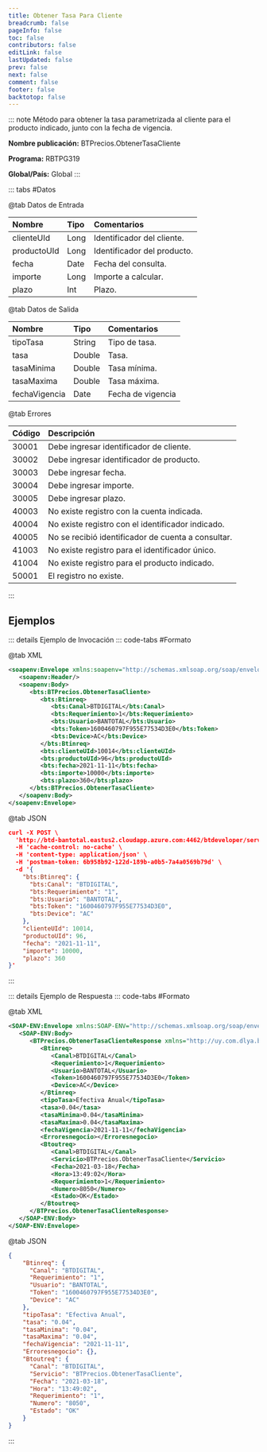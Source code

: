```yaml
---
title: Obtener Tasa Para Cliente
breadcrumb: false
pageInfo: false
toc: false
contributors: false
editLink: false
lastUpdated: false
prev: false
next: false
comment: false
footer: false
backtotop: false
---
```


<!-- ABRE DATOS DEL MÉTODO -->
::: note Método para obtener la tasa parametrizada al cliente para el producto indicado, junto con la fecha de vigencia.

**Nombre publicación:** BTPrecios.ObtenerTasaCliente

**Programa:** RBTPG319

**Global/País:** Global
:::
<!-- CIERRA DATOS DEL MÉTODO -->

<!-- ABRE TABLA DE DATOS -->
::: tabs #Datos 

@tab Datos de Entrada

Nombre | Tipo | Comentarios
:--------- | :--------- | :---------
clienteUId | Long | Identificador del cliente.
productoUId | Long | Identificador del producto.
fecha  | Date | Fecha del consulta.
importe  | Long | Importe a calcular.
plazo  | Int | Plazo.

@tab Datos de Salida

Nombre | Tipo | Comentarios
:--------- | :----------- | :-----------
tipoTasa  | String | Tipo de tasa.
tasa  | Double | Tasa.
tasaMinima | Double | Tasa mínima.
tasaMaxima | Double | Tasa máxima.
fechaVigencia | Date | Fecha de vigencia

@tab Errores

Código | Descripción
:--------- | :-----------
30001 | Debe ingresar identificador de cliente.
30002 | Debe ingresar identificador de producto.
30003 | Debe ingresar fecha.
30004 | Debe ingresar importe.
30005 | Debe ingresar plazo.
40003 | No existe registro con la cuenta indicada.
40004 | No existe registro con el identificador indicado.
40005 | No se recibió identificador de cuenta a consultar.
41003 | No existe registro para el identificador único.
41004 | No existe registro para el producto indicado.
50001 | El registro no existe.
::: 
<!-- CIERRA TABLA DE DATOS -->

## **Ejemplos**

<!-- ABRE EJEMPLO DE INVOCACIÓN -->
::: details Ejemplo de Invocación 
::: code-tabs #Formato

@tab XML
```xml
<soapenv:Envelope xmlns:soapenv="http://schemas.xmlsoap.org/soap/envelope/" xmlns:bts="http://uy.com.dlya.bantotal/BTSOA/">
   <soapenv:Header/>
   <soapenv:Body>
      <bts:BTPrecios.ObtenerTasaCliente>
         <bts:Btinreq>
            <bts:Canal>BTDIGITAL</bts:Canal>
            <bts:Requerimiento>1</bts:Requerimiento>
            <bts:Usuario>BANTOTAL</bts:Usuario>
            <bts:Token>1600460797F955E77534D3E0</bts:Token>
            <bts:Device>AC</bts:Device>
         </bts:Btinreq>
         <bts:clienteUId>10014</bts:clienteUId>
         <bts:productoUId>96</bts:productoUId>
         <bts:fecha>2021-11-11</bts:fecha>
         <bts:importe>10000</bts:importe>
         <bts:plazo>360</bts:plazo>
      </bts:BTPrecios.ObtenerTasaCliente>
   </soapenv:Body>
</soapenv:Envelope>
```

@tab JSON
```json
curl -X POST \
  'http://btd-bantotal.eastus2.cloudapp.azure.com:4462/btdeveloper/servlet/com.dlya.bantotal.odwsbt_BTPrecios_v1?ObtenerTasaCliente' \
  -H 'cache-control: no-cache' \
  -H 'content-type: application/json' \
  -H 'postman-token: 6b958b92-122d-189b-a0b5-7a4a0569b79d' \
  -d '{
	"bts:Btinreq": {
	  "bts:Canal": "BTDIGITAL",
	  "bts:Requerimiento": "1",
	  "bts:Usuario": "BANTOTAL",
	  "bts:Token": "1600460797F955E77534D3E0",
	  "bts:Device": "AC"
	},
	"clienteUId": 10014,
	"productoUId": 96,
	"fecha": "2021-11-11",
	"importe": 10000,
	"plazo": 360
}'
```
:::
<!-- CIERRA EJEMPLO DE INVOCACIÓN -->

<!-- ABRE EJEMPLO DE RESPUESTA -->
::: details Ejemplo de Respuesta 
::: code-tabs #Formato

@tab XML
```xml
<SOAP-ENV:Envelope xmlns:SOAP-ENV="http://schemas.xmlsoap.org/soap/envelope/" xmlns:xsd="http://www.w3.org/2001/XMLSchema" xmlns:SOAP-ENC="http://schemas.xmlsoap.org/soap/encoding/" xmlns:xsi="http://www.w3.org/2001/XMLSchema-instance">
   <SOAP-ENV:Body>
      <BTPrecios.ObtenerTasaClienteResponse xmlns="http://uy.com.dlya.bantotal/BTSOA/">
         <Btinreq>
            <Canal>BTDIGITAL</Canal>
            <Requerimiento>1</Requerimiento>
            <Usuario>BANTOTAL</Usuario>
            <Token>1600460797F955E77534D3E0</Token>
            <Device>AC</Device>
         </Btinreq>
         <tipoTasa>Efectiva Anual</tipoTasa>
         <tasa>0.04</tasa>
         <tasaMinima>0.04</tasaMinima>
         <tasaMaxima>0.04</tasaMaxima>
		 <fechaVigencia>2021-11-11</fechaVigencia>
         <Erroresnegocio></Erroresnegocio>
         <Btoutreq>
            <Canal>BTDIGITAL</Canal>
            <Servicio>BTPrecios.ObtenerTasaCliente</Servicio>
            <Fecha>2021-03-18</Fecha>
            <Hora>13:49:02</Hora>
            <Requerimiento>1</Requerimiento>
            <Numero>8050</Numero>
            <Estado>OK</Estado>
         </Btoutreq>
      </BTPrecios.ObtenerTasaClienteResponse>
   </SOAP-ENV:Body>
</SOAP-ENV:Envelope>
```

@tab JSON
```json
{
	"Btinreq": {
	  "Canal": "BTDIGITAL",
	  "Requerimiento": "1",
	  "Usuario": "BANTOTAL",
	  "Token": "1600460797F955E77534D3E0",
	  "Device": "AC"
	},
	"tipoTasa": "Efectiva Anual",
	"tasa": "0.04",
	"tasaMinima": "0.04",
	"tasaMaxima": "0.04",
	"fechaVigencia": "2021-11-11",
	"Erroresnegocio": {},
	"Btoutreq": {
	  "Canal": "BTDIGITAL",
	  "Servicio": "BTPrecios.ObtenerTasaCliente",
	  "Fecha": "2021-03-18",
	  "Hora": "13:49:02",
	  "Requerimiento": "1",
	  "Numero": "8050",
	  "Estado": "OK"
	}
}
```
::: 
<!-- CIERRA EJEMPLO DE RESPUESTA -->